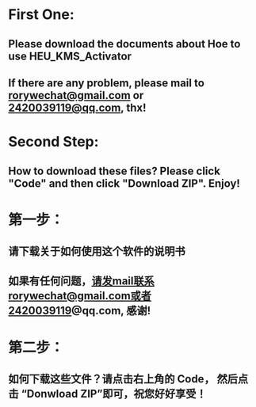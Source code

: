 # First One:
## Please download the documents about Hoe to use HEU_KMS_Activator
## If there are any problem, please mail to rorywechat@gmail.com  or  2420039119@qq.com, thx!

# Second Step:
## How to download these files? Please click "Code" and then click "Download ZIP". Enjoy!

# 第一步：
## 请下载关于如何使用这个软件的说明书
## 如果有任何问题，请发mail联系rorywechat@gmail.com或者2420039119@qq.com, 感谢!

# 第二步：
## 如何下载这些文件？请点击右上角的 Code， 然后点击 “Donwload ZIP”即可，祝您好好享受！
